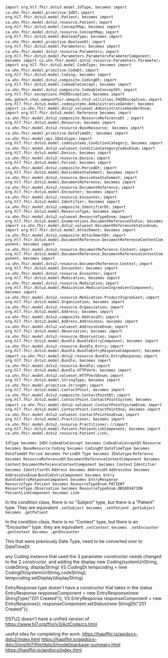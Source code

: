 `import org.hl7.fhir.dstu3.model.IdType; becomes import ca.uhn.fhir.model.primitive.IdDt;`
`import org.hl7.fhir.dstu3.model.Patient; becomes import ca.uhn.fhir.model.dstu2.resource.Patient;`
`import org.hl7.fhir.dstu3.model.ConceptMap; becomes import ca.uhn.fhir.model.dstu2.resource.ConceptMap;`
`import org.hl7.fhir.dstu3.model.BooleanType; becomes import ca.uhn.fhir.model.primitive.BooleanDt;`
`import org.hl7.fhir.dstu3.model.Parameters; becomes import ca.uhn.fhir.model.dstu2.resource.Parameters;`
`import org.hl7.fhir.dstu3.model.Parameters.ParametersParameterComponent; becomes import ca.uhn.fhir.model.dstu2.resource.Parameters.Parameter;`
`import org.hl7.fhir.dstu3.model.CodeType; becomes import ca.uhn.fhir.model.primitive.CodeDt;`
`import org.hl7.fhir.dstu3.model.Coding; becomes import ca.uhn.fhir.model.dstu2.composite.CodingDt;`
`import org.hl7.fhir.dstu3.model.CodeableConcept; becomes import ca.uhn.fhir.model.dstu2.composite.CodeableConceptDt;`
`import org.hl7.fhir.exceptions.FHIRException; becomes import edu.gatech.chai.omoponfhir.omopv5.stu3.utilities.FHIRException;`
`import org.hl7.fhir.dstu3.model.codesystems.AdministrativeGender; becomes import ca.uhn.fhir.model.dstu2.valueset.AdministrativeGenderEnum;`
`import org.hl7.fhir.dstu3.model.Reference becomes import ca.uhn.fhir.model.dstu2.composite.ResourceReferenceDt
;`
`import org.hl7.fhir.dstu3.model.Resource; becomes import ca.uhn.fhir.model.dstu2.resource.BaseResource;`
` becomes import ca.uhn.fhir.model.primitive.DateTimeDt;`
` becomes import ca.uhn.fhir.model.api.IDatatype;`
`import org.hl7.fhir.dstu3.model.codesystems.ConditionCategory; becomes import ca.uhn.fhir.model.dstu2.valueset.ConditionCategoryCodesEnum;`
`import org.hl7.fhir.dstu3.model.Device; becomes import ca.uhn.fhir.model.dstu2.resource.Device;`
`import org.hl7.fhir.dstu3.model.Period; becomes import ca.uhn.fhir.model.dstu2.composite.PeriodDt;`
`import org.hl7.fhir.dstu3.model.DeviceUseStatement; becomes import ca.uhn.fhir.model.dstu2.resource.DeviceUseStatement;`
`import org.hl7.fhir.dstu3.model.DocumentReference; becomes import ca.uhn.fhir.model.dstu2.resource.DocumentReference;`
`import org.hl7.fhir.dstu3.model.Encounter; becomes import ca.uhn.fhir.model.dstu2.resource.Encounter;`
`import org.hl7.fhir.dstu3.model.Identifier; becomes import ca.uhn.fhir.model.dstu2.composite.IdentifierDt;`
`import org.hl7.fhir.dstu3.model.ResourceType; becomes import ca.uhn.fhir.model.dstu2.valueset.ResourceTypeEnum;`
`import org.hl7.fhir.dstu3.model.Enumerations.DocumentReferenceStatus; becomes import ca.uhn.fhir.model.dstu2.valueset.DocumentReferenceStatusEnum;`
`import org.hl7.fhir.dstu3.model.Attachment; becomes import ca.uhn.fhir.model.dstu2.composite.AttachmentDt;`
`import org.hl7.fhir.dstu3.model.DocumentReference.DocumentReferenceContentComponent; becomes import ca.uhn.fhir.model.dstu2.resource.DocumentReference.Content;`
`import org.hl7.fhir.dstu3.model.DocumentReference.DocumentReferenceContextComponent; becomes import ca.uhn.fhir.model.dstu2.resource.DocumentReference.Context;`
`import org.hl7.fhir.dstu3.model.Encounter; becomes import ca.uhn.fhir.model.dstu2.resource.Encounter;`
`import org.hl7.fhir.dstu3.model.Medication; becomes import ca.uhn.fhir.model.dstu2.resource.Medication;`
`import org.hl7.fhir.dstu3.model.Medication.MedicationIngredientComponent; becomes import ca.uhn.fhir.model.dstu2.resource.Medication.ProductIngredient;`
`import org.hl7.fhir.dstu3.model.Organization; becomes import ca.uhn.fhir.model.dstu2.resource.Organization;`
`import org.hl7.fhir.dstu3.model.Address; becomes import ca.uhn.fhir.model.dstu2.composite.AddressDt;`
`import org.hl7.fhir.dstu3.model.Address.AddressUse; becomes import ca.uhn.fhir.model.dstu2.valueset.AddressUseEnum;`
`import org.hl7.fhir.dstu3.model.Observation; becomes import ca.uhn.fhir.model.dstu2.resource.Observation;`
`import org.hl7.fhir.dstu3.model.Bundle.BundleEntryComponent; becomes import ca.uhn.fhir.model.dstu2.resource.Bundle.Entry;`
`import org.hl7.fhir.dstu3.model.Bundle.BundleEntryResponseComponent; becomes import ca.uhn.fhir.model.dstu2.resource.Bundle.EntryResponse;`
`import org.hl7.fhir.dstu3.model.Bundle; becomes import ca.uhn.fhir.model.dstu2.resource.Bundle;`
`import org.hl7.fhir.dstu3.model.Bundle.HTTPVerb; becomes import ca.uhn.fhir.model.dstu2.valueset.HTTPVerbEnum;`
`import org.hl7.fhir.dstu3.model.StringType; becomes import ca.uhn.fhir.model.primitive.StringDt;`
`import org.hl7.fhir.dstu3.model.ContactPoint; becomes import ca.uhn.fhir.model.dstu2.composite.ContactPointDt;`
`import org.hl7.fhir.dstu3.model.ContactPoint.ContactPointSystem; becomes import ca.uhn.fhir.model.dstu2.valueset.ContactPointSystemEnum;`
`import org.hl7.fhir.dstu3.model.ContactPoint.ContactPointUse; becomes import ca.uhn.fhir.model.dstu2.valueset.ContactPointUseEnum;`
`import org.hl7.fhir.dstu3.model.Practitioner; becomes import ca.uhn.fhir.model.dstu2.resource.Practitioner;`
`//import org.hl7.fhir.dstu3.model.Patient.PatientLinkComponent; becomes import ca.uhn.fhir.model.dstu2.resource.Patient.Link;`

`IdType becomes IdDt`
`CodeableConcept becomes CodeableConceptDt`
`Resource becomes BaseResource`
`Coding becomes CodingDt`
`DateTimeType becomes DateTimeDt`
`Period becomes PeriodDt`
`Type becomes IDatatype`
`Reference becomes ResourceReferenceDt`
`DocumentReferenceContentComponent becomes Content`
`DocumentReferenceContextComponent becomes Context`
`Identifier becomes IdentifierDt`
`Address becomes AddressDt`
`AddressUse becomes AddressUseEnum`
`BundleEntryComponent becomes Entry`
`BundleEntryResponseComponent becomes EntryResponse`
`ResourceType.Patient becomes ResourceTypeEnum.PATIENT`
`ResourceType.Observation becomes ResourceTypeEnum.OBSERVATION`
`PatientLinkComponent becomes Link`

In the condition class, there is no "Subject" type, but there is a "Patient" type. They are equivalent
	`.setSubject becomes .setPatient`
	`.getSubject becomes .getPatient`

In the condition class, there is no "Context" type, but there is an "Encounter" type. they are equivalent
	`.setContext becomes .setEncounter`
	`.getContext becomes .getEncounter`

This that were previously Date Type, need to be converted over to DateTimeDt

any Coding instance that used the 3 parameter constructor needs changed to the 2 constructor, and adding the display
	new Coding(systemUriString, codeString, displayString) 
	VS 
	CodingDt tempcoding = new CodingDt(systemUriString,codeString);
	tempcoding.setDisplay(displayString)

EntryResponse type doesn't have a constructor that takes in the status
	EntryResponse responseComponent = new EntryResponse(new StringType("201 Created"));
	VS
	EntryResponse responseComponent = new EntryResponse();
	responseComponent.setStatus(new StringDt("201 Created"));

DSTU2 doesn't have a unified version of https://www.hl7.org/fhir/v3/ActCode/cs.html

useful sites for completing the work. 
https://hapifhir.io/apidocs-dstu2/index.html
https://hapifhir.io/apidocs-dstu3/org/hl7/fhir/dstu3/model/package-summary.html
https://hapifhir.io/apidocs/index.html